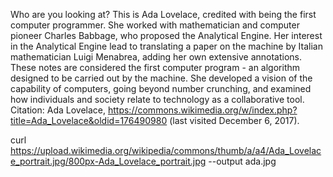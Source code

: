 Who are you looking at? This is Ada Lovelace, credited with being the first computer programmer. She worked with mathematician and computer pioneer Charles Babbage, who proposed the Analytical Engine. Her interest in the Analytical Engine lead to translating a paper on the machine by Italian mathematician Luigi Menabrea, adding her own extensive annotations. These notes are considered the first computer program - an algorithm designed to be carried out by the machine. She developed a vision of the capability of computers, going beyond number crunching, and examined how individuals and society relate to technology as a collaborative tool. Citation: Ada Lovelace, https://commons.wikimedia.org/w/index.php?title=Ada_Lovelace&oldid=176490980 (last visited December 6, 2017).

curl https://upload.wikimedia.org/wikipedia/commons/thumb/a/a4/Ada_Lovelace_portrait.jpg/800px-Ada_Lovelace_portrait.jpg --output ada.jpg
